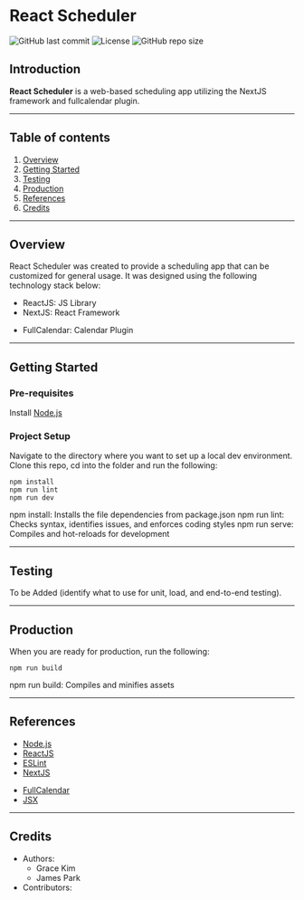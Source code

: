 # React Scheduler

![GitHub last commit](https://img.shields.io/github/last-commit/parkj009/react-scheduler?logo=Github&style=plastic)
![License](https://img.shields.io/github/license/parkj009/react-scheduler?label=license&style=plastic)
![GitHub repo size](https://img.shields.io/github/repo-size/parkj009/react-scheduler?style=plastic)

<!-- ![snyk](https://img.shields.io/snyk/vulnerabilities/github/parkj009/react-scheduler?style=plastic) -->

## Introduction

**React Scheduler** is a web-based scheduling app utilizing the NextJS framework and fullcalendar plugin.

---

## Table of contents

1. [Overview](#overview)
2. [Getting Started](#getting-started)
3. [Testing](#testing)
4. [Production](#production)
5. [References](#references)
6. [Credits](#credits)

---

## Overview

React Scheduler was created to provide a scheduling app that can be customized for general usage. It was designed using the following technology stack below:

- ReactJS: JS Library
- NextJS: React Framework
<!-- - Material UI: React UI Framework -->
- FullCalendar: Calendar Plugin
<!-- - (need backend) -->

---

## Getting Started

### Pre-requisites

Install [Node.js](https://nodejs.org/en/)

### Project Setup

Navigate to the directory where you want to set up a local dev environment. Clone this repo, cd into the folder and run the following:

```
npm install
npm run lint
npm run dev
```

npm install: Installs the file dependencies from package.json
npm run lint: Checks syntax, identifies issues, and enforces coding styles
npm run serve: Compiles and hot-reloads for development

---

## Testing

To be Added (identify what to use for unit, load, and end-to-end testing).

---

## Production

When you are ready for production, run the following:

```
npm run build
```

npm run build: Compiles and minifies assets

---

## References

- [Node.js](https://nodejs.org/en/about/)
- [ReactJS](https://reactjs.org/)
- [ESLint](https://eslint.org/)
- [NextJS](https://nextjs.org/docs/getting-started)
<!-- - [Material UI](https://mui.com/material-ui/getting-started/overview/) -->
- [FullCalendar](https://fullcalendar.io/)
- [JSX](https://reactjs.org/docs/introducing-jsx.html)

---

## Credits

- Authors:
  - Grace Kim
  - James Park
- Contributors:
